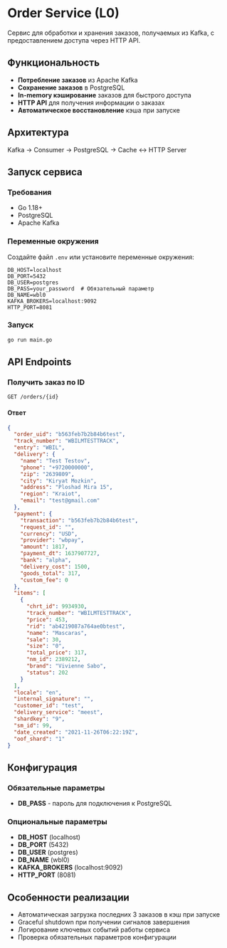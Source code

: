 # Order Service (L0)

Сервис для обработки и хранения заказов, получаемых из Kafka, с предоставлением доступа через HTTP API.

## Функциональность

- **Потребление заказов** из Apache Kafka
- **Сохранение заказов** в PostgreSQL
- **In-memory кэширование** заказов для быстрого доступа
- **HTTP API** для получения информации о заказах
- **Автоматическое восстановление** кэша при запуске

## Архитектура
Kafka → Consumer → PostgreSQL → Cache ↔ HTTP Server

## Запуск сервиса

### Требования

- Go 1.18+
- PostgreSQL
- Apache Kafka

### Переменные окружения

Создайте файл `.env` или установите переменные окружения:

```env
DB_HOST=localhost
DB_PORT=5432
DB_USER=postgres
DB_PASS=your_password  # Обязательный параметр
DB_NAME=wbl0
KAFKA_BROKERS=localhost:9092
HTTP_PORT=8081
```

### Запуск
```bash
go run main.go
```

## API Endpoints

### Получить заказ по ID

```text
GET /orders/{id}
```

#### Ответ

```json
{
  "order_uid": "b563feb7b2b84b6test",
  "track_number": "WBILMTESTTRACK",
  "entry": "WBIL",
  "delivery": {
    "name": "Test Testov",
    "phone": "+9720000000",
    "zip": "2639809",
    "city": "Kiryat Mozkin",
    "address": "Ploshad Mira 15",
    "region": "Kraiot",
    "email": "test@gmail.com"
  },
  "payment": {
    "transaction": "b563feb7b2b84b6test",
    "request_id": "",
    "currency": "USD",
    "provider": "wbpay",
    "amount": 1817,
    "payment_dt": 1637907727,
    "bank": "alpha",
    "delivery_cost": 1500,
    "goods_total": 317,
    "custom_fee": 0
  },
  "items": [
    {
      "chrt_id": 9934930,
      "track_number": "WBILMTESTTRACK",
      "price": 453,
      "rid": "ab4219087a764ae0btest",
      "name": "Mascaras",
      "sale": 30,
      "size": "0",
      "total_price": 317,
      "nm_id": 2389212,
      "brand": "Vivienne Sabo",
      "status": 202
    }
  ],
  "locale": "en",
  "internal_signature": "",
  "customer_id": "test",
  "delivery_service": "meest",
  "shardkey": "9",
  "sm_id": 99,
  "date_created": "2021-11-26T06:22:19Z",
  "oof_shard": "1"
}
```

## Конфигурация

### Обязательные параметры

- **DB_PASS** - пароль для подключения к PostgreSQL

### Опциональные параметры

- **DB_HOST** (localhost)
- **DB_PORT** (5432)
- **DB_USER** (postgres)
- **DB_NAME** (wbl0)
- **KAFKA_BROKERS** (localhost:9092)
- **HTTP_PORT** (8081)

## Особенности реализации

- Автоматическая загрузка последних 3 заказов в кэш при запуске
- Graceful shutdown при получении сигналов завершения
- Логирование ключевых событий работы сервиса
- Проверка обязательных параметров конфигурации